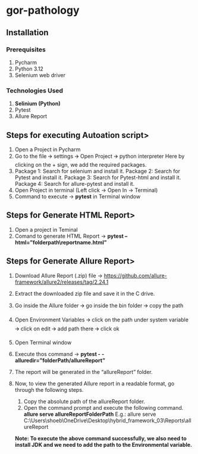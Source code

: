 # gor-pathology

## Installation <a name='installation'></a>

### Prerequisites <a name='prerequisites'></a>

1. Pycharm
2. Python 3.12
3. Selenium web driver

### Technologies Used <a name='technologies-used'></a>

1. <b>Selinium (Python)</b>
2. Pytest
3. Allure Report

## Steps for executing Autoation script></a>

1. Open a Project in Pycharm
2. Go to the file 🡪 settings 🡪 Open Project 🡪 python interpreter 
	Here by clicking on the + sign, we add the required packages.
3.	Package 1: Search for selenium and install it.
	  Package 2: Search for Pytest and install it.
	  Package 3: Search for Pytest-html and install it.
    Package 4: Search for allure-pytest and install it.
4. Open Project in terminal (Left click -> Open In -> Terminal)
5. Command to execute -> <b>pytest</b> in Terminal window

## Steps for Generate HTML Report></a>
1. Open a project in Teminal
2. Comand to generate HTML Report -> <b>pytest –html=”folderpath\reportname.html”</b>

## Steps for Generate Allure Report></a>
1. Download Allure Report (.zip) file -> https://github.com/allure-framework/allure2/releases/tag/2.24.1
2. Extract the downloaded zip file and save it in the C drive.
3. Go inside the Allure folder 🡪 go inside the bin folder 🡪 copy the path
4. Open Environment Variables 🡪 click on the path under system variable 🡪 click on edit 🡪 add path there 🡪 click ok
5. Open Terminal window
6. Execute thos command -> <b>pytest - -alluredir=”folderPath/allureReport” </b>
7. The report will be generated in the “allureReport” folder.
8. Now, to view the generated Allure report in a readable format, go through the following steps.
   1. Copy the absolute path of the allureReport folder.
   2.  Open the command prompt and execute the following command.
	          <b>allure serve allureReportFolderPath</b>
      E.g.: allure serve C:\Users\shoeb\OneDrive\Desktop\hybrid_framework_03\Reports\allureReport
    
    <b>Note: To execute the above command successfully, we also need to install JDK and we need to add the path to the Environmental variable.</b>

